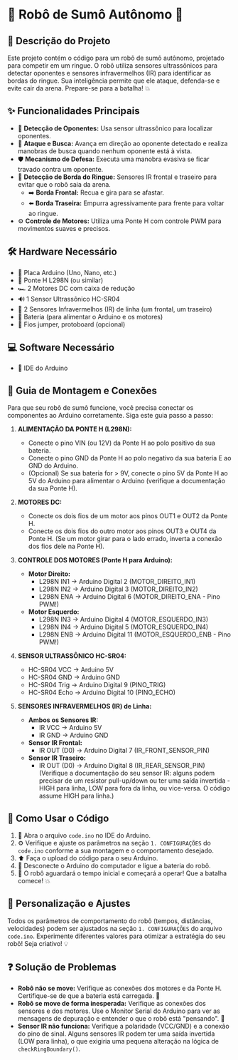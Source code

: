 # 🤖 Robô de Sumô Autônomo 🥋

## 📝 Descrição do Projeto
Este projeto contém o código para um robô de sumô autônomo, projetado para competir em um ringue. O robô utiliza sensores ultrassônicos para detectar oponentes e sensores infravermelhos (IR) para identificar as bordas do ringue. Sua inteligência permite que ele ataque, defenda-se e evite cair da arena. Prepare-se para a batalha! 💥

## ✨ Funcionalidades Principais
- 🎯 **Detecção de Oponentes:** Usa sensor ultrassônico para localizar oponentes.
- 🚀 **Ataque e Busca:** Avança em direção ao oponente detectado e realiza manobras de busca quando nenhum oponente está à vista.
- 🛡️ **Mecanismo de Defesa:** Executa uma manobra evasiva se ficar travado contra um oponente.
- 🚧 **Detecção de Borda do Ringue:** Sensores IR frontal e traseiro para evitar que o robô saia da arena.
  - ➡️ **Borda Frontal:** Recua e gira para se afastar.
  - ⬅️ **Borda Traseira:** Empurra agressivamente para frente para voltar ao ringue.
- ⚙️ **Controle de Motores:** Utiliza uma Ponte H com controle PWM para movimentos suaves e precisos.

## 🛠️ Hardware Necessário
- 🧠 Placa Arduino (Uno, Nano, etc.)
- 🌉 Ponte H L298N (ou similar)
- 🏎️ 2 Motores DC com caixa de redução
- 🔊 1 Sensor Ultrassônico HC-SR04
- 🚦 2 Sensores Infravermelhos (IR) de linha (um frontal, um traseiro)
- 🔋 Bateria (para alimentar o Arduino e os motores)
- 🔌 Fios jumper, protoboard (opcional)

## 💻 Software Necessário
- 🚀 IDE do Arduino

## 🔌 Guia de Montagem e Conexões
Para que seu robô de sumô funcione, você precisa conectar os componentes ao Arduino corretamente. Siga este guia passo a passo:

1.  **ALIMENTAÇÃO DA PONTE H (L298N):**
    - Conecte o pino VIN (ou 12V) da Ponte H ao polo positivo da sua bateria.
    - Conecte o pino GND da Ponte H ao polo negativo da sua bateria E ao GND do Arduino.
    - (Opcional) Se sua bateria for > 9V, conecte o pino 5V da Ponte H ao 5V do Arduino para alimentar o Arduino (verifique a documentação da sua Ponte H).

2.  **MOTORES DC:**
    - Conecte os dois fios de um motor aos pinos OUT1 e OUT2 da Ponte H.
    - Conecte os dois fios do outro motor aos pinos OUT3 e OUT4 da Ponte H.
    (Se um motor girar para o lado errado, inverta a conexão dos fios dele na Ponte H).

3.  **CONTROLE DOS MOTORES (Ponte H para Arduino):**
    - **Motor Direito:**
        - L298N IN1  -> Arduino Digital 2 (MOTOR_DIREITO_IN1)
        - L298N IN2  -> Arduino Digital 3 (MOTOR_DIREITO_IN2)
        - L298N ENA  -> Arduino Digital 6 (MOTOR_DIREITO_ENA - Pino PWM!)
    - **Motor Esquerdo:**
        - L298N IN3  -> Arduino Digital 4 (MOTOR_ESQUERDO_IN3)
        - L298N IN4  -> Arduino Digital 5 (MOTOR_ESQUERDO_IN4)
        - L298N ENB  -> Arduino Digital 11 (MOTOR_ESQUERDO_ENB - Pino PWM!)

4.  **SENSOR ULTRASSÔNICO HC-SR04:**
    - HC-SR04 VCC -> Arduino 5V
    - HC-SR04 GND -> Arduino GND
    - HC-SR04 Trig -> Arduino Digital 9 (PINO_TRIG)
    - HC-SR04 Echo -> Arduino Digital 10 (PINO_ECHO)

5.  **SENSORES INFRAVERMELHOS (IR) de Linha:**
    - **Ambos os Sensores IR:**
        - IR VCC -> Arduino 5V
        - IR GND -> Arduino GND
    - **Sensor IR Frontal:**
        - IR OUT (D0) -> Arduino Digital 7 (IR_FRONT_SENSOR_PIN)
    - **Sensor IR Traseiro:**
        - IR OUT (D0) -> Arduino Digital 8 (IR_REAR_SENSOR_PIN)
    (Verifique a documentação do seu sensor IR: alguns podem precisar de um resistor pull-up/down ou ter uma saída invertida - HIGH para linha, LOW para fora da linha, ou vice-versa. O código assume HIGH para linha.)

## 🚀 Como Usar o Código
1.  📂 Abra o arquivo `code.ino` no IDE do Arduino.
2.  ⚙️ Verifique e ajuste os parâmetros na seção `1. CONFIGURAÇÕES` do `code.ino` conforme a sua montagem e o comportamento desejado.
3.  ⬆️ Faça o upload do código para o seu Arduino.
4.  🔌 Desconecte o Arduino do computador e ligue a bateria do robô.
5.  🏁 O robô aguardará o tempo inicial e começará a operar! Que a batalha comece! 💥

## 🔧 Personalização e Ajustes
Todos os parâmetros de comportamento do robô (tempos, distâncias, velocidades) podem ser ajustados na seção `1. CONFIGURAÇÕES` do arquivo `code.ino`. Experimente diferentes valores para otimizar a estratégia do seu robô! Seja criativo! 💡

## ❓ Solução de Problemas
- **Robô não se move:** Verifique as conexões dos motores e da Ponte H. Certifique-se de que a bateria está carregada. 🔋
- **Robô se move de forma inesperada:** Verifique as conexões dos sensores e dos motores. Use o Monitor Serial do Arduino para ver as mensagens de depuração e entender o que o robô está "pensando". 🤔
- **Sensor IR não funciona:** Verifique a polaridade (VCC/GND) e a conexão do pino de sinal. Alguns sensores IR podem ter uma saída invertida (LOW para linha), o que exigiria uma pequena alteração na lógica de `checkRingBoundary()`.
